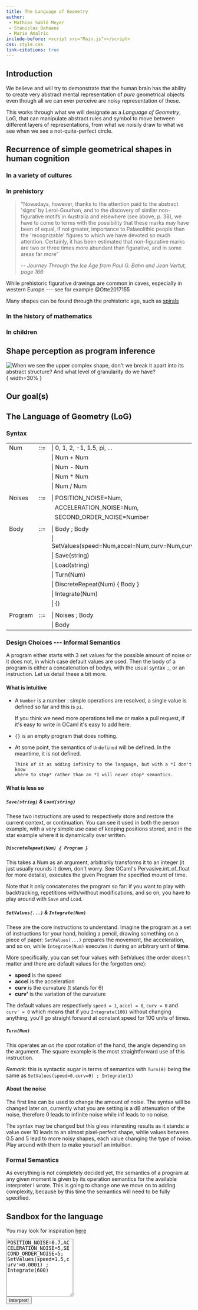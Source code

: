 ```yaml
---
title: The Language of Geometry
author:
 - Mathias Sablé Meyer
 - Stanislas Dehaene
 - Marie Amalric
include-before: <script src="Main.js"></script>
css: style.css
link-citations: true
---
```



Introduction
------------

We believe and will try to demonstrate that the human brain has the ability to
create very abstract mental representation of *pure* geometrical objects even
though all we can ever perceive are noisy representation of these.

This works through what we will designate as a *Language of Geometry*, LoG,
that can manipulate abstract rules and symbol to move between different layers
of representations, from what we noisily draw to what we see when we see
a not-quite-perfect circle.

Recurrence of simple geometrical shapes in human cognition
----------------------------------------------------------

### In a variety of cultures

### In prehistory

> “Nowadays, however, thanks to the attention paid to the abstract 'signs’ by
> Leroi-Gourhan, and to the discovery of similar non-figurative motifs in
> Australia and elsewhere (see above, p. 38), we have to come to terms with the
> possibility that these marks may have been of equal, if not greater,
> importance to Palaeolithic people than the 'recognizable' figures to which we
> have devoted so much attention. Certainly, it has been estimated that
> non-figurative marks are two or three times more abundant than figurative,
> and in some areas far more”
>
> -- <cite>
        *Journey Through the Ice Age* from Paul G. Bahn and Jean Vertut, page 166
    </cite>

While prehistoric figurative drawings are common in caves, especially in
western Europe --- see for example @Otte2017155

Many shapes can be found through the prehistoric age, such as
[spirals](http://www.google.com/images?q=Kerbstones+Knowth+Newgrange&tbm=isch)


### In the history of mathematics

### In children

Shape perception as program inference
-------------------------------------

![When we see the upper *complex* shape, don't we break it apart into its
abstract structure? And what level of granularity do we
have?](./ProgInference.svg){ width=30% }


Our goal(s)
-----------


The Language of Geometry (LoG)
------------------------------

### Syntax


|         |       |                                                          |
| :------ | :---: | :------------------------------------------------------- |
| Num     | ::=   | &#124; 0, 1, 2, -1, 1.5, pi, ...                         |
|         |       | &#124; Num + Num                                         |
|         |       | &#124; Num - Num                                         |
|         |       | &#124; Num \* Num                                        |
|         |       | &#124; Num / Num                                         |
|         |       |                                                          |
| Noises  | ::=   | &#124; POSITION_NOISE=Num,                               |
|         |       |   ACCELERATION_NOISE=Num,                                |
|         |       |   SECOND_ORDER_NOISE=Number                              |
|         |       |                                                          |
| Body    | ::=   | &#124; Body ; Body                                       |
|         |       | &#124; SetValues(speed=Num,accel=Num,curv=Num,curv'=Num) |
|         |       | &#124; Save(string)                                      |
|         |       | &#124; Load(string)                                      |
|         |       | &#124; Turn(Num)                                      |
|         |       | &#124; DiscreteRepeat(Num) { Body }                   |
|         |       | &#124; Integrate(Num)                                 |
|         |       | &#124; {}                                                |
|         |       |                                                          |
| Program | ::=   | &#124; Noises ; Body                                     |
|         |       | &#124; Body                                              |


### Design Choices --- Informal Semantics

A program either starts with 3 set values for the possible amount of noise or
it does not, in which case default values are used. Then the body of a program
is either a concatenation of bodys, with the usual syntax `;`, or an
instruction. Let us detail these a bit more.

#### What is intuitive

 * A `Number` is a number : simple operations are resolved, a single value is
   defined so far and this is `pi`.

    If you think we need more operations tell me or make a pull request, if it's
    easy to write in OCaml it's easy to add here.

 * `{}` is an empty program that does nothing.

 * At some point, the semantics of `Undefined` will be defined. In the
   meantime, it is not defined.

       Think of it as adding infinity to the language, but with a *I don't know
       where to stop* rather than an *I will never stop* semantics.

#### What is less so

##### `Save(string)` & `Load(string)`

These two instructions are used to respectively store and restore the current
context, or continuation. You can see it used in both the person example, with
a very simple use case of keeping positions stored, and in the star example
where it is dynamically over written.

##### `DiscreteRepeat(Num) { Program }`

This takes a Num as an argument, arbitrarily transforms it to an integer (it
just usually rounds it down, don't worry. See OCaml's Pervasive.int_of_float
for more details), executes the given Program the specified mount of time.

Note that it only concatenates the program so far: if you want to play with
backtracking, repetitions with/without modifications, and so on, you have to
play around with `Save` and `Load`.

##### `SetValues(...)` & `Integrate(Num)`

These are the core instructions to understand. Imagine the program as a set of
instructions for your hand, holding a pencil, drawing something on a piece of
paper: `SetValues(...)` prepares the movement, the acceleration, and so on,
while `Integrate(Num)` executes it during an arbitrary unit of **time**.

More specifically, you can set four values with SetValues (the order doesn't matter and there are default values for the forgotten one):

 * **speed** is the speed
 * **accel** is the acceleration
 * **curv** is the curvature (t stands for &#952;)
 * **curv'** is the variation of the curvature


The default values are respectively `speed = 1`, `accel = 0`, `curv = 0` and
`curv' = 0` which means that if you `Integrate(100)` without changing anything,
you'll go straight forward at constant speed for 100 units of times.

##### `Turn(Num)`

This operates an *on the spot* rotation of the hand, the angle depending on the
argument. The square example is the most straightforward use of this
instruction.

*Remark*: this is syntactic sugar in terms of semantics with `Turn(θ)` being
the same as `SetValues(speed=0,curv=θ) ; Integrate(1)`

#### About the noise

The first line can be used to change the amount of noise. The syntax will be
changed later on, currently what you are setting is a dB attenuation of the
noise, therefore 0 leads to infinite noise while inf leads to no noise.

The syntax may be changed but this gives interesting results as it stands:
a value over 10 leads to an almost pixel-perfect shape, while values between
0.5 and 5 lead to more noisy shapes, each value changing the type of noise.
Play around with them to make yourself an intuition.

### Formal Semantics

As everything is not completely decided yet, the semantics of a program at any
given moment is given by its operation semantics for the available interpreter
I wrote. This is going to change one we move on to adding complexity, because
by this time the semantics will need to be fully specified.

Sandbox for the language
------------------------

You may look for inspiration [here](./examples/)

<form>
    <textarea id="program" rows="10">POSITION_NOISE=0.7,ACCELERATION_NOISE=5,SECOND_ORDER_NOISE=5;
SetValues(speed=1.5,curv'=0.0001) ;
Integrate(600)
    </textarea>
    <div class="centerize">
        <button id="interpret" type="button">Interpret!</button>
        </div>
</form>
<div id="programCanvas"></div>



